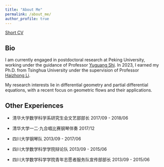 ```yaml
---
title: "About Me"
permalink: /about_me/
author_profile: true
---
```

[Short CV](http://ruijia-z.github.io/files/CV_zh_zrj.pdf)


## Bio

I am currently engaged in postdoctoral research at Peking University, working under the guidance of Professor [Yuguang Shi](https://www.math.pku.edu.cn/jsdw/js_20180628175159671361/s_20180628175159671361/69954.htm).
In 2023, I earned my Ph.D. from Tsinghua University under the supervision of Professor [Haizhong Li](https://www.math.tsinghua.edu.cn/info/1125/1931.htm).

My research interests lie in differential geometry and partial differential equations, with a recent focus on geometric flows and their applications.


## Other Experiences

- 清华大学数学科学系研究生会文艺部部长 2017/09 - 2018/06

- 清华大学一二·九合唱比赛钢琴伴奏 2017/12

- 四川大学钢琴队 2013/09 - 2017/06

- 四川大学数学科学学院辩论队 2013/09 - 2015/06

- 四川大学数学科学学院青年志愿者服务队宣传部部长 2013/09 - 2015/06
